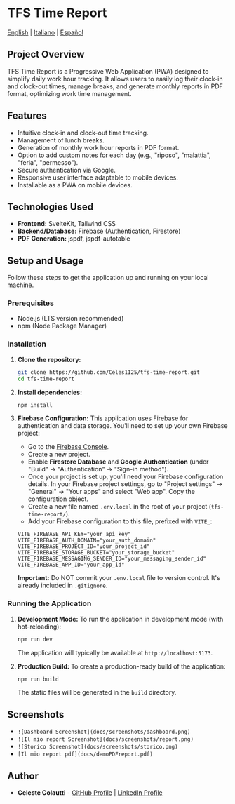 # TFS Time Report

[English](README.md) | [Italiano](README.it.md) | [Español](README.es.md)

## Project Overview

TFS Time Report is a Progressive Web Application (PWA) designed to simplify daily work hour tracking. It allows users to easily log their clock-in and clock-out times, manage breaks, and generate monthly reports in PDF format, optimizing work time management.

## Features

*   Intuitive clock-in and clock-out time tracking.
*   Management of lunch breaks.
*   Generation of monthly work hour reports in PDF format.
*   Option to add custom notes for each day (e.g., "riposo", "malattia", "feria", "permesso").
*   Secure authentication via Google.
*   Responsive user interface adaptable to mobile devices.
*   Installable as a PWA on mobile devices.

## Technologies Used

*   **Frontend:** SvelteKit, Tailwind CSS
*   **Backend/Database:** Firebase (Authentication, Firestore)
*   **PDF Generation:** jspdf, jspdf-autotable

## Setup and Usage

Follow these steps to get the application up and running on your local machine.

### Prerequisites

*   Node.js (LTS version recommended)
*   npm (Node Package Manager)

### Installation

1.  **Clone the repository:**
    ```bash
    git clone https://github.com/Celes1125/tfs-time-report.git
    cd tfs-time-report
    ```

2.  **Install dependencies:**
    ```bash
    npm install
    ```

3.  **Firebase Configuration:**
    This application uses Firebase for authentication and data storage. You'll need to set up your own Firebase project:
    *   Go to the [Firebase Console](https://console.firebase.google.com/).
    *   Create a new project.
    *   Enable **Firestore Database** and **Google Authentication** (under "Build" -> "Authentication" -> "Sign-in method").
    *   Once your project is set up, you'll need your Firebase configuration details. In your Firebase project settings, go to "Project settings" -> "General" -> "Your apps" and select "Web app". Copy the configuration object.
    *   Create a new file named `.env.local` in the root of your project (`tfs-time-report/`).
    *   Add your Firebase configuration to this file, prefixed with `VITE_`:
      ```env
      VITE_FIREBASE_API_KEY="your_api_key"
      VITE_FIREBASE_AUTH_DOMAIN="your_auth_domain"
      VITE_FIREBASE_PROJECT_ID="your_project_id"
      VITE_FIREBASE_STORAGE_BUCKET="your_storage_bucket"
      VITE_FIREBASE_MESSAGING_SENDER_ID="your_messaging_sender_id"
      VITE_FIREBASE_APP_ID="your_app_id"
      ```

    **Important:** Do NOT commit your `.env.local` file to version control. It's already included in `.gitignore`.

### Running the Application

1.  **Development Mode:**
    To run the application in development mode (with hot-reloading):
    ```bash
    npm run dev
    ```
    The application will typically be available at `http://localhost:5173`.

2.  **Production Build:**
    To create a production-ready build of the application:
    ```bash
    npm run build
    ```
    The static files will be generated in the `build` directory.

## Screenshots

* `![Dashboard Screenshot](docs/screenshots/dashboard.png)`
* `![Il mio report Screenshot](docs/screenshots/report.png)` 
* `![Storico Screenshot](docs/screenshots/storico.png)`   
* `[Il mio report pdf](docs/demoPDFreport.pdf)`  

## Author

*   **Celeste Colautti** - [GitHub Profile](https://github.com/Celes1125) | [LinkedIn Profile](https://www.linkedin.com/in/celestecolautti/)